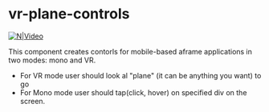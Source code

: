 # vr-plane-controls

[![N|Video](https://i.imgur.com/fDjI2x9.gif)](https://i.imgur.com/QO21z0z.mp4)

This component creates contorls for mobile-based aframe applications in two modes: mono and VR.

  - For VR mode user should look al "plane" (it can be anything you want) to go
  - For Mono mode user should tap(click, hover) on specified div on the screen.

  
  